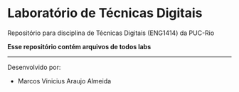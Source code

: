 # Laboratório de Técnicas Digitais
Repositório para disciplina de Técnicas Digitais (ENG1414) da PUC-Rio 

**Esse repositório contém arquivos de todos labs**


----

Desenvolvido por:
 - Marcos Vinicius Araujo Almeida
